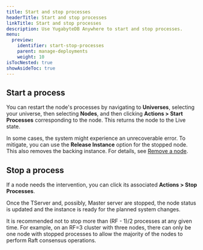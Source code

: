 ```yaml
---
title: Start and stop processes
headerTitle: Start and stop processes
linkTitle: Start and stop processes
description: Use YugabyteDB Anywhere to start and stop processes.
menu:
  preview:
    identifier: start-stop-processes
    parent: manage-deployments
    weight: 10
isTocNested: true
showAsideToc: true
---
```


## Start a process

You can restart the node's processes by navigating to **Universes**, selecting your universe, then selecting **Nodes**, and then clicking **Actions > Start Processes** corresponding to the node. This returns the node to the Live state.

In some cases, the system might experience an unrecoverable error. To mitigate, you can use the **Release Instance** option for the stopped node. This also removes the backing instance. For details, see [Remove a node](../remove-nodes/).

## Stop a process

If a node needs the intervention, you can click its associated **Actions > Stop Processes**.

Once the TServer and, possibly, Master server are stopped, the node status is updated and the instance is ready for the planned system changes.

It is recommended not to stop more than (RF - 1)/2 processes at any given time. For example, on an RF=3 cluster with three nodes, there can only be one node with stopped processes to allow the majority of the nodes to perform Raft consensus operations.
